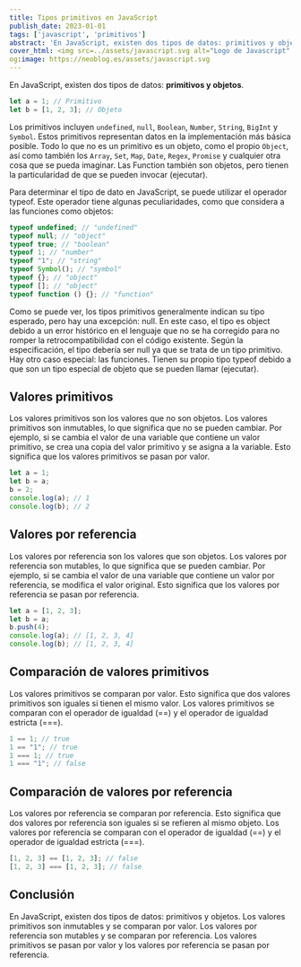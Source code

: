 ```yaml
---
title: Tipos primitivos en JavaScript
publish_date: 2023-01-01
tags: ['javascript', 'primitivos']
abstract: 'En JavaScript, existen dos tipos de datos: primitivos y objetos.'
cover_html: <img src=../assets/javascript.svg alt="Logo de Javascript" />
og:image: https://neoblog.es/assets/javascript.svg
---
```


En JavaScript, existen dos tipos de datos: **primitivos y objetos**.

```javascript
let a = 1; // Primitivo
let b = [1, 2, 3]; // Objeto
```

Los primitivos incluyen `undefined`, `null`, `Boolean`, `Number`, `String`,
`BigInt` y `Symbol`. Estos primitivos representan datos en la implementación más
básica posible. Todo lo que no es un primitivo es un objeto, como el propio
`Object`, así como también los `Array`, `Set`, `Map`, `Date`, `Regex`, `Promise`
y cualquier otra cosa que se pueda imaginar. Las Function también son objetos,
pero tienen la particularidad de que se pueden invocar (ejecutar).

Para determinar el tipo de dato en JavaScript, se puede utilizar el operador
typeof. Este operador tiene algunas peculiaridades, como que considera a las
funciones como objetos:

```javascript
typeof undefined; // "undefined"
typeof null; // "object"
typeof true; // "boolean"
typeof 1; // "number"
typeof "1"; // "string"
typeof Symbol(); // "symbol"
typeof {}; // "object"
typeof []; // "object"
typeof function () {}; // "function"
```

Como se puede ver, los tipos primitivos generalmente indican su tipo esperado,
pero hay una excepción: null. En este caso, el tipo es object debido a un error
histórico en el lenguaje que no se ha corregido para no romper la
retrocompatibilidad con el código existente. Según la especificación, el tipo
debería ser null ya que se trata de un tipo primitivo. Hay otro caso especial:
las funciones. Tienen su propio tipo typeof debido a que son un tipo especial de
objeto que se pueden llamar (ejecutar).

## Valores primitivos

Los valores primitivos son los valores que no son objetos. Los valores
primitivos son inmutables, lo que significa que no se pueden cambiar. Por
ejemplo, si se cambia el valor de una variable que contiene un valor primitivo,
se crea una copia del valor primitivo y se asigna a la variable. Esto significa
que los valores primitivos se pasan por valor.

```javascript
let a = 1;
let b = a;
b = 2;
console.log(a); // 1
console.log(b); // 2
```

## Valores por referencia

Los valores por referencia son los valores que son objetos. Los valores por
referencia son mutables, lo que significa que se pueden cambiar. Por ejemplo, si
se cambia el valor de una variable que contiene un valor por referencia, se
modifica el valor original. Esto significa que los valores por referencia se
pasan por referencia.

```javascript
let a = [1, 2, 3];
let b = a;
b.push(4);
console.log(a); // [1, 2, 3, 4]
console.log(b); // [1, 2, 3, 4]
```

## Comparación de valores primitivos

Los valores primitivos se comparan por valor. Esto significa que dos valores
primitivos son iguales si tienen el mismo valor. Los valores primitivos se
comparan con el operador de igualdad (==) y el operador de igualdad estricta
(===).

```javascript
1 == 1; // true
1 == "1"; // true
1 === 1; // true
1 === "1"; // false
```

## Comparación de valores por referencia

Los valores por referencia se comparan por referencia. Esto significa que dos
valores por referencia son iguales si se refieren al mismo objeto. Los valores
por referencia se comparan con el operador de igualdad (==) y el operador de
igualdad estricta (===).

```javascript
[1, 2, 3] == [1, 2, 3]; // false
[1, 2, 3] === [1, 2, 3]; // false
```

## Conclusión

En JavaScript, existen dos tipos de datos: primitivos y objetos. Los valores
primitivos son inmutables y se comparan por valor. Los valores por referencia
son mutables y se comparan por referencia. Los valores primitivos se pasan por
valor y los valores por referencia se pasan por referencia.
